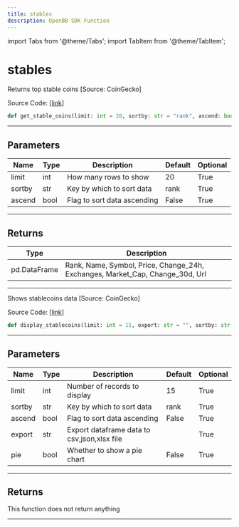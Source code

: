 ```yaml
---
title: stables
description: OpenBB SDK Function
---
```


import Tabs from '@theme/Tabs';
import TabItem from '@theme/TabItem';

# stables

<Tabs>
<TabItem value="model" label="Model" default>

Returns top stable coins [Source: CoinGecko]

Source Code: [[link](https://github.com/OpenBB-finance/OpenBBTerminal/tree/main/openbb_terminal/cryptocurrency/overview/pycoingecko_model.py#L191)]

```python
def get_stable_coins(limit: int = 20, sortby: str = "rank", ascend: bool = False) -> pd.DataFrame
```
---
## Parameters

| Name | Type | Description | Default | Optional |
| ---- | ---- | ----------- | ------- | -------- |
| limit | int | How many rows to show | 20 | True |
| sortby | str | Key by which to sort data | rank | True |
| ascend | bool | Flag to sort data ascending | False | True |

---
## Returns

| Type | Description |
| ---- | ----------- |
| pd.DataFrame | Rank, Name, Symbol, Price, Change_24h, Exchanges, Market_Cap, Change_30d, Url |

---


</TabItem>
<TabItem value="view" label="View">

Shows stablecoins data [Source: CoinGecko]

Source Code: [[link](https://github.com/OpenBB-finance/OpenBBTerminal/tree/main/openbb_terminal/cryptocurrency/overview/pycoingecko_view.py#L331)]

```python
def display_stablecoins(limit: int = 15, export: str = "", sortby: str = "rank", ascend: bool = False, pie: bool = False) -> None
```
---
## Parameters

| Name | Type | Description | Default | Optional |
| ---- | ---- | ----------- | ------- | -------- |
| limit | int | Number of records to display | 15 | True |
| sortby | str | Key by which to sort data | rank | True |
| ascend | bool | Flag to sort data ascending | False | True |
| export | str | Export dataframe data to csv,json,xlsx file |  | True |
| pie | bool | Whether to show a pie chart | False | True |

---
## Returns

This function does not return anything

---


</TabItem>
</Tabs>